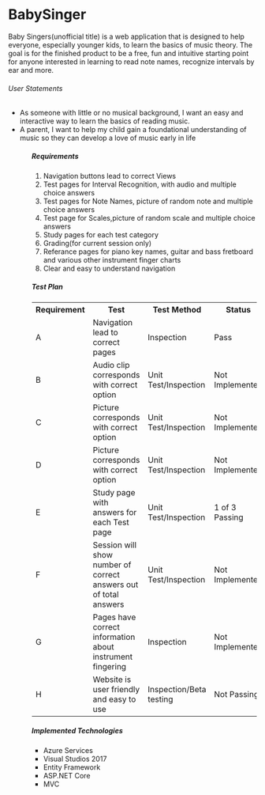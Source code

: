 # BabySinger
<p>Baby Singers(unofficial title) is a web application that is designed to help everyone, especially younger kids, to learn the basics of music theory. The goal is for the finished product to be a free, fun and intuitive starting point for anyone interested in learning to read note names, recognize intervals by ear and more.</p>

<h6>User Statements</h6>
 <ul>
  <li>As someone with little or no musical background, I want an easy and interactive way to learn the basics of reading music.</li>
  <li>A parent, I want to help my child gain a foundational understanding of music so they can develop a love of music early in life</li>
 <ul>

<h5>Requirements</h5>
 <ol type="1">
  <li>Navigation buttons lead to correct Views</li>
  <li>Test pages for Interval Recognition, with audio and multiple choice answers</li>
  <li>Test pages for Note Names, picture of random note and multiple choice answers</li>
  <li>Test page for Scales,picture of random scale and multiple choice answers</li>
  <li>Study pages for each test category</li>
  <li>Grading(for current session only)</li>
  <li>Referance pages for piano key names, guitar and bass fretboard and various other instrument finger charts</li>
  <li>Clear and easy to understand navigation</li>
 </ol>
 
 <h5>Test Plan</h5>
 <table>
  <tr>
    <th>Requirement</th>
    <th>Test</th>
    <th>Test Method</th>
    <th>Status</th>
  </tr>
  <tr>
    <td>A</td>
    <td>Navigation lead to correct pages</td>
    <td>Inspection</td>
    <td>Pass</td>
  </tr>
  <tr>
    <td>B</td>
    <td>Audio clip corresponds with correct option</td>
    <td>Unit Test/Inspection</td>
    <td>Not Implemented</td>
  </tr>
   <tr>
    <td>C</td>
    <td>Picture corresponds with correct option</td>
    <td>Unit Test/Inspection</td>
    <td>Not Implemented</td>
  </tr>
   <tr>
    <td>D</td>
    <td>Picture corresponds with correct option</td>
    <td>Unit Test/Inspection</td>
    <td>Not Implemented</td>
  </tr>
   <tr>
    <td>E</td>
    <td>Study page with answers for each Test page</td>
    <td>Unit Test/Inspection</td>
    <td>1 of 3 Passing</td>
  </tr>
   <tr>
    <td>F</td>
    <td>Session will show number of correct answers out of total answers</td>
    <td>Unit Test/Inspection</td>
    <td>Not Implemented</td>
  </tr>
   <tr>
    <td>G</td>
    <td>Pages have correct information about instrument fingering</td>
    <td>Inspection</td>
    <td>Not Implemented</td>
  </tr>
   <tr>
    <td>H</td>
    <td>Website is user friendly and easy to use</td>
    <td>Inspection/Beta testing</td>
    <td>Not Passing</td>
  </tr>
</table>

<h5>Implemented Technologies</h5>
<ul>
  <li>Azure Services</li>
  <li>Visual Studios 2017</li>
  <li>Entity Framework</li>
  <li>ASP.NET Core</li>
  <li>MVC</li>
</ui>
